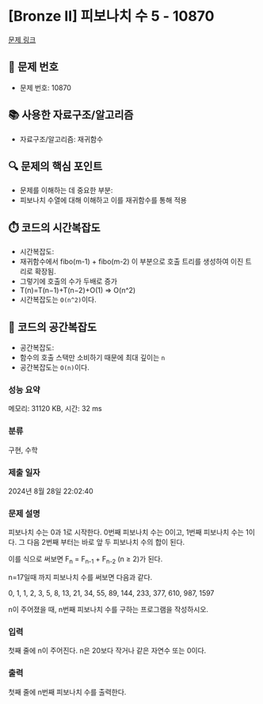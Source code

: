 # [Bronze II] 피보나치 수 5 - 10870 

[문제 링크](https://www.acmicpc.net/problem/10870) 

## 📌 문제 번호

- 문제 번호: 10870

## 📚 사용한 자료구조/알고리즘

- 자료구조/알고리즘: 재귀함수

## 🔍 문제의 핵심 포인트

- 문제를 이해하는 데 중요한 부분:
- 피보나치 수열에 대해 이해하고 이를 재귀함수를 통해 적용

## ⏱️ 코드의 시간복잡도

- 시간복잡도:
- 재귀함수에서 fibo(m-1) + fibo(m-2) 이 부분으로 호출 트리를 생성하여 이진 트리로 확장됨.
- 그렇기에 호출의 수가 두배로 증가
- T(n)=T(n−1)+T(n−2)+O(1) => O(n^2)
- 시간복잡도는 `O(n^2)`이다.

## 🧠 코드의 공간복잡도

- 공간복잡도:
- 함수의 호출 스택만 소비하기 때문에 최대 깊이는 `n`
- 공간복잡도는 `O(n)`이다.


### 성능 요약

메모리: 31120 KB, 시간: 32 ms

### 분류

구현, 수학

### 제출 일자

2024년 8월 28일 22:02:40

### 문제 설명

<p>피보나치 수는 0과 1로 시작한다. 0번째 피보나치 수는 0이고, 1번째 피보나치 수는 1이다. 그 다음 2번째 부터는 바로 앞 두 피보나치 수의 합이 된다.</p>

<p>이를 식으로 써보면 F<sub>n</sub> = F<sub>n-1</sub> + F<sub>n-2</sub> (n ≥ 2)가 된다.</p>

<p>n=17일때 까지 피보나치 수를 써보면 다음과 같다.</p>

<p>0, 1, 1, 2, 3, 5, 8, 13, 21, 34, 55, 89, 144, 233, 377, 610, 987, 1597</p>

<p>n이 주어졌을 때, n번째 피보나치 수를 구하는 프로그램을 작성하시오.</p>

### 입력 

 <p>첫째 줄에 n이 주어진다. n은 20보다 작거나 같은 자연수 또는 0이다.</p>

### 출력 

 <p>첫째 줄에 n번째 피보나치 수를 출력한다.</p>

